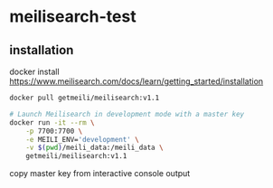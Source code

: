 # meilisearch-test

## installation
docker install
https://www.meilisearch.com/docs/learn/getting_started/installation

```bash
docker pull getmeili/meilisearch:v1.1

# Launch Meilisearch in development mode with a master key
docker run -it --rm \
    -p 7700:7700 \
    -e MEILI_ENV='development' \
    -v $(pwd)/meili_data:/meili_data \
    getmeili/meilisearch:v1.1
```
copy master key from interactive console output
